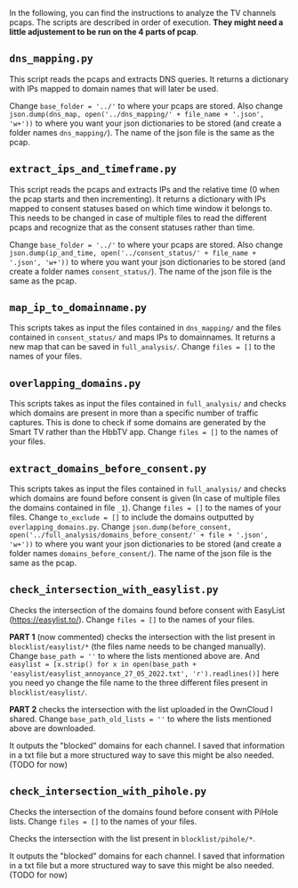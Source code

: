 In the following, you can find the instructions to analyze the TV channels pcaps. The scripts are described in order of execution. **They might need a little adjustement to be run on the 4 parts of pcap**.

## `dns_mapping.py`
This script reads the pcaps and extracts DNS queries. It returns a dictionary with IPs mapped to domain names that will later be used.

Change `base_folder = '../'` to where your pcaps are stored. Also change `json.dump(dns_map, open('../dns_mapping/' + file_name + '.json', 'w+'))` to where you want your json dictionaries to be stored (and create a folder names `dns_mapping/`). The name of the json file is the same as the pcap.

## `extract_ips_and_timeframe.py`

This script reads the pcaps and extracts IPs and the relative time (0 when the pcap starts and then incrementing). It returns a dictionary with IPs mapped to consent statuses based on which time window it belongs to. This needs to be changed in case of multiple files to read the different pcaps and recognize that as the consent statuses rather than time. 

Change `base_folder = '../'` to where your pcaps are stored. Also change `json.dump(ip_and_time, open('../consent_status/' + file_name + '.json', 'w+'))` to where you want your json dictionaries to be stored (and create a folder names `consent_status/`). The name of the json file is the same as the pcap.

## `map_ip_to_domainname.py`

This scripts takes as input the files contained in `dns_mapping/` and the files contained in `consent_status/` and maps IPs to domainnames. It returns a new map that can be saved in `full_analysis/`. Change `files = []` to the names of your files. 

## `overlapping_domains.py`

This scripts takes as input the files contained in `full_analysis/` and checks which domains are present in more than a specific number of traffic captures. This is done to check if some domains are generated by the Smart TV rather than the HbbTV app. Change `files = []` to the names of your files. 

## `extract_domains_before_consent.py`

This scripts takes as input the files contained in `full_analysis/` and checks which domains are found before consent is given (In case of multiple files the domains contained in file `_1`). Change `files = []` to the names of your files. Change `to_exclude = []` to include the domains outputted by `overlapping_domains.py`. Change `json.dump(before_consent, open('../full_analysis/domains_before_consent/' + file + '.json', 'w+'))` to where you want your json dictionaries to be stored (and create a folder names `domains_before_consent/`). The name of the json file is the same as the pcap.

## `check_intersection_with_easylist.py`

Checks the intersection of the domains found before consent with EasyList (https://easylist.to/). Change `files = []` to the names of your files. 

**PART 1** (now commented) checks the intersection with the list present in `blocklist/easylist/*` (the files name needs to be changed manually). Change `base_path = ''` to where the lists mentioned above are. And `easylist = [x.strip() for x in open(base_path + 'easylist/easylist_annoyance_27_05_2022.txt', 'r').readlines()]` here you need yo change the file name to the three different files present in `blocklist/easylist/`.

**PART 2** checks the intersection with the list uploaded in the OwnCloud I shared. Change `base_path_old_lists = ''` to where the lists mentioned above are downloaded.

It outputs the "blocked" domains for each channel. I saved that information in a txt file but a more structured way to save this might be also needed. (TODO for now)

## `check_intersection_with_pihole.py`

Checks the intersection of the domains found before consent with PiHole lists. Change `files = []` to the names of your files. 

Checks the intersection with the list present in `blocklist/pihole/*`.

It outputs the "blocked" domains for each channel. I saved that information in a txt file but a more structured way to save this might be also needed. (TODO for now)

